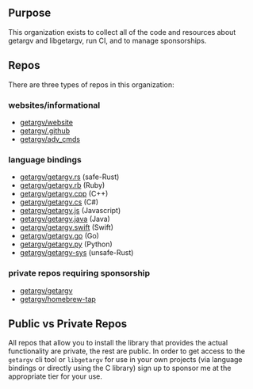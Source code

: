 ## Purpose

This organization exists to collect all of the code and resources about getargv and libgetargv, run CI, and to manage sponsorships.

## Repos

There are three types of repos in this organization:

### websites/informational
- [getargv/website](https://github.com/getargv/website)
- [getargv/.github](https://github.com/getargv/.github)
- [getargv/adv_cmds](https://github.com/getargv/adv_cmds)

### language bindings
- [getargv/getargv.rs](https://github.com/getargv/getargv.rs) (safe-Rust)
- [getargv/getargv.rb](https://github.com/getargv/getargv.rb) (Ruby)
- [getargv/getargv.cpp](https://github.com/getargv/getargv.cpp) (C++)
- [getargv/getargv.cs](https://github.com/getargv/getargv.cs) (C#)
- [getargv/getargv.js](https://github.com/getargv/getargv.js) (Javascript)
- [getargv/getargv.java](https://github.com/getargv/getargv.java) (Java)
- [getargv/getargv.swift](https://github.com/getargv/getargv.swift) (Swift)
- [getargv/getargv.go](https://github.com/getargv/getargv.go) (Go)
- [getargv/getargv.py](https://github.com/getargv/getargv.py) (Python)
- [getargv/getargv-sys](https://github.com/getargv/getargv-sys) (unsafe-Rust)

### private repos requiring sponsorship
- [getargv/getargv](https://github.com/getargv/getargv)
- [getargv/homebrew-tap](https://github.com/getargv/homebrew-tap)

## Public vs Private Repos

All repos that allow you to install the library that provides the actual functionality are private, the rest are public. In order to get access to the `getargv` cli tool or `libgetargv` for use in your own projects (via language bindings or directly using the C library) sign up to sponsor me at the appropriate tier for your use.
